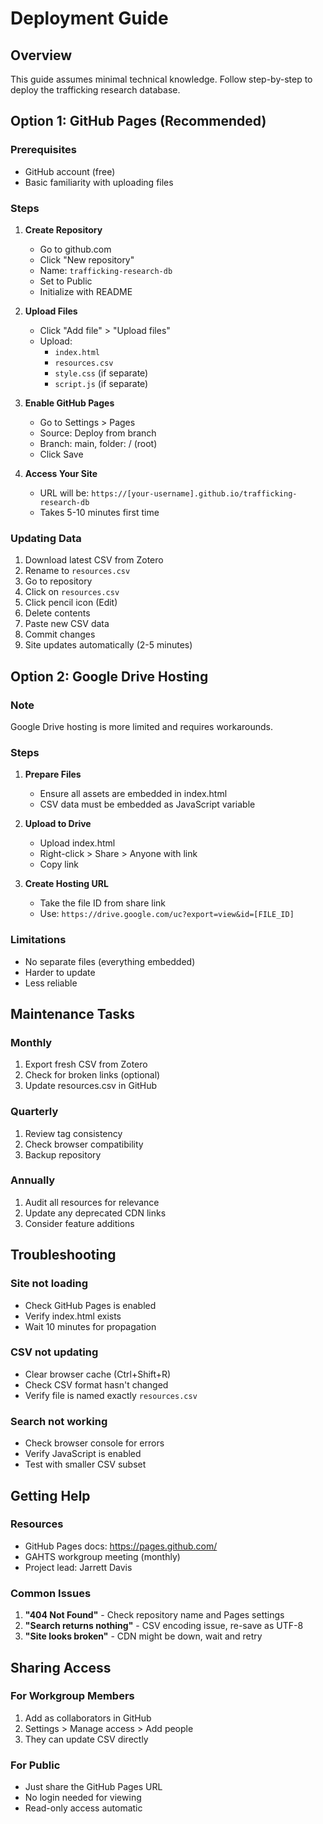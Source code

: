 # Deployment Guide

## Overview
This guide assumes minimal technical knowledge. Follow step-by-step to deploy the trafficking research database.

## Option 1: GitHub Pages (Recommended)

### Prerequisites
- GitHub account (free)
- Basic familiarity with uploading files

### Steps

1. **Create Repository**
   - Go to github.com
   - Click "New repository"
   - Name: `trafficking-research-db`
   - Set to Public
   - Initialize with README

2. **Upload Files**
   - Click "Add file" > "Upload files"
   - Upload:
     - `index.html`
     - `resources.csv`
     - `style.css` (if separate)
     - `script.js` (if separate)

3. **Enable GitHub Pages**
   - Go to Settings > Pages
   - Source: Deploy from branch
   - Branch: main, folder: / (root)
   - Click Save

4. **Access Your Site**
   - URL will be: `https://[your-username].github.io/trafficking-research-db`
   - Takes 5-10 minutes first time

### Updating Data
1. Download latest CSV from Zotero
2. Rename to `resources.csv`
3. Go to repository
4. Click on `resources.csv`
5. Click pencil icon (Edit)
6. Delete contents
7. Paste new CSV data
8. Commit changes
9. Site updates automatically (2-5 minutes)

## Option 2: Google Drive Hosting

### Note
Google Drive hosting is more limited and requires workarounds.

### Steps
1. **Prepare Files**
   - Ensure all assets are embedded in index.html
   - CSV data must be embedded as JavaScript variable

2. **Upload to Drive**
   - Upload index.html
   - Right-click > Share > Anyone with link
   - Copy link

3. **Create Hosting URL**
   - Take the file ID from share link
   - Use: `https://drive.google.com/uc?export=view&id=[FILE_ID]`

### Limitations
- No separate files (everything embedded)
- Harder to update
- Less reliable

## Maintenance Tasks

### Monthly
1. Export fresh CSV from Zotero
2. Check for broken links (optional)
3. Update resources.csv in GitHub

### Quarterly
1. Review tag consistency
2. Check browser compatibility
3. Backup repository

### Annually
1. Audit all resources for relevance
2. Update any deprecated CDN links
3. Consider feature additions

## Troubleshooting

### Site not loading
- Check GitHub Pages is enabled
- Verify index.html exists
- Wait 10 minutes for propagation

### CSV not updating
- Clear browser cache (Ctrl+Shift+R)
- Check CSV format hasn't changed
- Verify file is named exactly `resources.csv`

### Search not working
- Check browser console for errors
- Verify JavaScript is enabled
- Test with smaller CSV subset

## Getting Help

### Resources
- GitHub Pages docs: https://pages.github.com/
- GAHTS workgroup meeting (monthly)
- Project lead: Jarrett Davis

### Common Issues
1. **"404 Not Found"** - Check repository name and Pages settings
2. **"Search returns nothing"** - CSV encoding issue, re-save as UTF-8
3. **"Site looks broken"** - CDN might be down, wait and retry

## Sharing Access

### For Workgroup Members
1. Add as collaborators in GitHub
2. Settings > Manage access > Add people
3. They can update CSV directly

### For Public
- Just share the GitHub Pages URL
- No login needed for viewing
- Read-only access automatic
